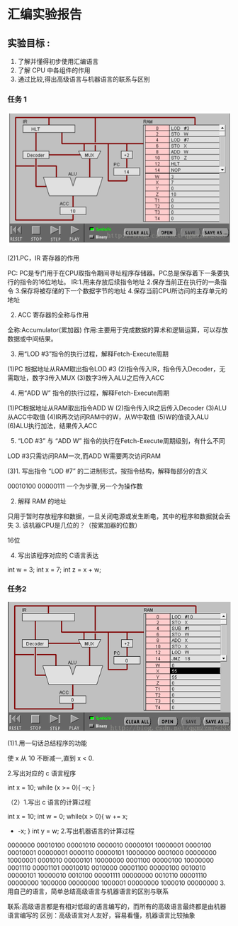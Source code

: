 # 汇编实验报告 

## 实验目标 :

1. 了解并懂得初步使用汇编语言 
2. 了解 CPU 中各组件的作用 
3. 通过比较,得出高级语言与机器语言的联系与区别


### 任务 1 
![](images/java3.png)
 
(2)1.PC，IR 寄存器的作用

PC: PC是专门用于在CPU取指令期间寻址程序存储器。PC总是保存着下一条要执行的指令的16位地址。 
IR:1.用来存放后续指令地址 
2.保存当前正在执行的一条指令 
3.保存将被存储的下一个数据字节的地址 
4.保存当前CPU所访问的主存单元的地址

2. ACC 寄存器的全称与作用

全称:Accumulator(累加器) 
作用:主要用于完成数据的算术和逻辑运算，可以存放数据或中间结果。

3. 用“LOD #3”指令的执行过程，解释Fetch-Execute周期

(1)PC 根据地址从RAM取出指令LOD #3 
(2)指令传入IR，指令传入Decoder，无需取址，数字3传入MUX 
(3)数字3传入ALU之后传入ACC

4. 用“ADD W” 指令的执行过程，解释Fetch-Execute周期

(1)PC根据地址从RAM取出指令ADD W 
(2)指令传入IR之后传入Decoder 
(3)ALU从ACC中取值 
(4)IR再次访问RAM中的W，从W中取值 
(5)W的值读入ALU 
(6)ALU执行加法，结果传入ACC

5. “LOD #3” 与 “ADD W” 指令的执行在Fetch-Execute周期级别，有什么不同

LOD #3只需访问RAM一次,而ADD W需要两次访问RAM

(3)1. 写出指令 “LOD #7” 的二进制形式，按指令结构，解释每部分的含义

00010100 00000111 
一个为步骤,另一个为操作数

2. 解释 RAM 的地址

只用于暂时存放程序和数据，一旦关闭电源或发生断电，其中的程序和数据就会丢失 
3. 该机器CPU是几位的？（按累加器的位数）

16位

4. 写出该程序对应的 C语言表达

int w = 3;
int x = 7;
int z = x + w; 

### 任务2 
![](images/java4.png)
 
(1)1.用一句话总结程序的功能

使 x 从 10 不断减一,直到 x < 0.

2.写出对应的 c 语言程序

int x = 10; 
while (x >= 0){ 
–x; 
}

（2）1.写出 c 语言的计算过程

int x = 10; 
int w = 0; 
while(x > 0){ 
w += x; 
- -x; 
} 
int y = w; 
2.写出机器语言的计算过程

0000000 00010100 00001010 
0000010 00000101 10000001 
0000100 00010001 00000001 
0000110 00000101 10000000 
0001000 00000000 10000001 
0001010 00000101 10000000 
0001100 00000100 10000000 
0001110 00001101 00010010 
0010000 00001100 00000100 
0010010 00000101 10000010 
0010100 00001111 00000000 
0010110 00001110 00000000 
1000000 00000000 
1000001 00000000 
1000010 00000000 
3.用自己的语言，简单总结高级语言与机器语言的区别与联系

联系:高级语言都是有相对低级的语言编写的，而所有的高级语言最终都是由机器语言编写的
区别：高级语言对人友好，容易看懂，机器语言比较抽象
